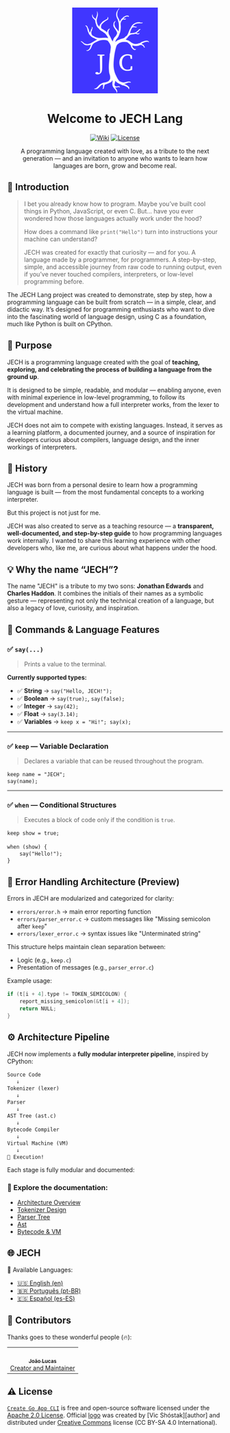 <div align="center">

[![Create Go App][repo_logo_img]][repo_url]

# Welcome to JECH Lang

[![Wiki][repo_wiki_img]][repo_wiki_url]
[![License][repo_license_img]][repo_license_url]

A programming language created with love, as a tribute to the next generation — and an invitation to anyone who wants to learn how languages are born, grow and become real.

</div>

## 📘 Introduction

> I bet you already know how to program. Maybe you’ve built cool things in Python, JavaScript, or even C. But... have you ever wondered how those languages actually work under the hood?
>
> How does a command like `print("Hello")` turn into instructions your machine can understand?
>
> JECH was created for exactly that curiosity — and for you. A language made by a programmer, for programmers. A step-by-step, simple, and accessible journey from raw code to running output, even if you’ve never touched compilers, interpreters, or low-level programming before.

The JECH Lang project was created to demonstrate, step by step, how a programming language can be built from scratch — in a simple, clear, and didactic way.
It’s designed for programming enthusiasts who want to dive into the fascinating world of language design, using C as a foundation, much like Python is built on CPython.

## 🎯 Purpose

JECH is a programming language created with the goal of **teaching, exploring, and celebrating the process of building a language from the ground up**.

It is designed to be simple, readable, and modular — enabling anyone, even with minimal experience in low-level programming, to follow its development and understand how a full interpreter works, from the lexer to the virtual machine.

JECH does not aim to compete with existing languages. Instead, it serves as a learning platform, a documented journey, and a source of inspiration for developers curious about compilers, language design, and the inner workings of interpreters.

## 📖 History

JECH was born from a personal desire to learn how a programming language is built — from the most fundamental concepts to a working interpreter.

But this project is not just for me.

JECH was also created to serve as a teaching resource — a **transparent, well-documented, and step-by-step guide** to how programming languages work internally. I wanted to share this learning experience with other developers who, like me, are curious about what happens under the hood.

## 💡 Why the name “JECH”?

The name "JECH" is a tribute to my two sons: **Jonathan Edwards** and **Charles Haddon**.
It combines the initials of their names as a symbolic gesture — representing not only the technical creation of a language, but also a legacy of love, curiosity, and inspiration.

## 🧠 Commands & Language Features

### ✅ `say(...)`

> Prints a value to the terminal.

**Currently supported types:**

- ✅ **String** → `say("Hello, JECH!");`
- ✅ **Boolean** → `say(true);`, `say(false);`
- ✅ **Integer** → `say(42);`
- ✅ **Float** → `say(3.14);`
- ✅ **Variables** → `keep x = "Hi!"; say(x);`

---

### ✅ `keep` — Variable Declaration

> Declares a variable that can be reused throughout the program.

```jc
keep name = "JECH";
say(name);
```

---

### ✅ `when` — Conditional Structures

> Executes a block of code only if the condition is `true`.

```jc
keep show = true;

when (show) {
    say("Hello!");
}
```

## 📎 Error Handling Architecture (Preview)

Errors in JECH are modularized and categorized for clarity:

* `errors/error.h` → main error reporting function
* `errors/parser_error.c` → custom messages like "Missing semicolon after `keep`"
* `errors/lexer_error.c` → syntax issues like "Unterminated string"

This structure helps maintain clean separation between:

* Logic (e.g., `keep.c`)
* Presentation of messages (e.g., `parser_error.c`)

Example usage:

```c
if (t[i + 4].type != TOKEN_SEMICOLON) {
    report_missing_semicolon(&t[i + 4]);
    return NULL;
}
```

## ⚙️ Architecture Pipeline

JECH now implements a **fully modular interpreter pipeline**, inspired by CPython:

```text
Source Code
   ↓
Tokenizer (lexer)
   ↓
Parser
   ↓
AST Tree (ast.c)
   ↓
Bytecode Compiler
   ↓
Virtual Machine (VM)
   ↓
💾 Execution!
```

Each stage is fully modular and documented:

### 📂 Explore the documentation:

- [Architecture Overview](docs/en/architecture.md)
- [Tokenizer Design](docs/en/tokenizer.md)
- [Parser Tree](docs/en/parser.md)
- [Ast](docs/en/ast.md)
- [Bytecode & VM](docs/en/bytecode.md)

## 🌐 JECH

📘 Available Languages:

- [🇺🇸 English (en)](README.md)
- [🇧🇷 Português (pt-BR)](docs/pt-BR/README.md)
- [🇪🇸 Español (es-ES)](docs/es-ES/README.md)

## 🤝 Contributors

Thanks goes to these wonderful people (🔥):

<table>
  <tr>
    <td align="center"><a href="https://github.com/joaoluke"><img src="https://avatars.githubusercontent.com/u/62743404?v=4?s=100" width="100px;" alt=""/><br /><sub><b>João Lucas</b></sub></a><br /><a href="https://github.com/joaoluke/react-dropdown-tree-select/issues?q=author%3ABaarishRain" title="Bug reports">Creator and Maintainer</a></td>
  </tr>
</table>

## ⚠️ License

[`Create Go App CLI`][repo_url] is free and open-source software licensed under
the [Apache 2.0 License][repo_license_url]. Official [logo][repo_logo_url] was
created by \[Vic Shóstak]\[author] and distributed under
[Creative Commons][repo_cc_url] license (CC BY-SA 4.0 International).

<!-- Repository -->

[repo_url]: https://github.com/create-go-app/cli
[repo_logo_url]: https://github.com/create-go-app/cli/wiki/Logo
[repo_logo_img]: images/jc_logo.png
[repo_license_url]: https://github.com/create-go-app/cli/blob/main/LICENSE
[repo_license_img]: https://img.shields.io/badge/license-Apache_2.0-red?style=for-the-badge&logo=none
[repo_cc_url]: https://creativecommons.org/licenses/by-sa/4.0/
[repo_v2_url]: https://github.com/create-go-app/cli/tree/v2
[repo_v3_url]: https://github.com/create-go-app/cli/tree/v3
[repo_issues_url]: https://github.com/create-go-app/cli/issues
[repo_pull_request_url]: https://github.com/create-go-app/cli/pulls
[repo_discussions_url]: https://github.com/create-go-app/cli/discussions
[repo_releases_url]: https://github.com/create-go-app/cli/releases
[repo_wiki_url]: https://github.com/create-go-app/cli/wiki
[repo_wiki_img]: https://img.shields.io/badge/docs-wiki_page-blue?style=for-the-badge&logo=none
[repo_wiki_faq_url]: https://github.com/create-go-app/cli/wiki/FAQ
